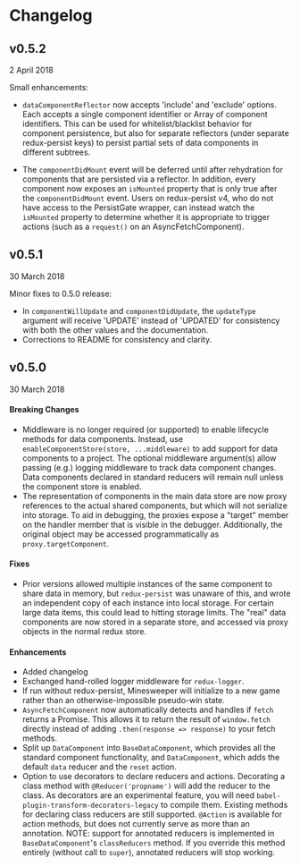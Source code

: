 # Changelog

## v0.5.2
2 April 2018

Small enhancements:

- `dataComponentReflector` now accepts 'include' and 'exclude' options.  Each accepts
  a single component identifier or Array of component identifiers.  This can be used
  for whitelist/blacklist behavior for component persistence, but also for separate
  reflectors (under separate redux-persist keys) to persist partial sets of data
  components in different subtrees.

- The `componentDidMount` event will be deferred until after rehydration for
  components that are persisted via a reflector.  In addition, every component
  now exposes an `isMounted` property that is only true after the `componentDidMount`
  event.  Users on redux-persist v4, who do not have access to the PersistGate
  wrapper, can instead watch the `isMounted` property to determine whether it is
  appropriate to trigger actions (such as a `request()` on an AsyncFetchComponent). 

## v0.5.1
30 March 2018

Minor fixes to 0.5.0 release:
- In `componentWillUpdate` and `componentDidUpdate`, the `updateType` argument will
  receive 'UPDATE' instead of 'UPDATED' for consistency with both the other values
  and the documentation.
- Corrections to README for consistency and clarity.

## v0.5.0
30 March 2018

#### Breaking Changes
 - Middleware is no longer required (or supported) to enable lifecycle methods for 
   data components.  Instead, use `enableComponentStore(store, ...middleware)` to 
   add support for data components to a project.  The optional middleware argument(s)
   allow passing (e.g.) logging middleware to track data component changes.  Data components
   declared in standard reducers will remain null unless the component store is enabled. 
 - The representation of components in the main data store are now proxy references
   to the actual shared components, but which will not serialize into storage.  To
   aid in debugging, the proxies expose a "target" member on the handler member that is
   visible in the debugger.  Additionally, the original object may be accessed 
   programmatically as `proxy.targetComponent`.

#### Fixes
 - Prior versions allowed multiple instances of the same component to share data
   in memory, but `redux-persist` was unaware of this, and wrote an independent
   copy of each instance into local storage.  For certain large data items, this
   could lead to hitting storage limits.  The "real" data components are now stored
   in a separate store, and accessed via proxy objects in the normal redux store.

#### Enhancements
 - Added changelog
 - Exchanged hand-rolled logger middleware for `redux-logger`.
 - If run without redux-persist, Minesweeper will initialize to a new game rather
   than an otherwise-impossible pseudo-win state.
 - `AsyncFetchComponent` now automatically detects and handles if `fetch` returns a
   Promise.  This allows it to return the result of `window.fetch` directly instead
   of adding `.then(response => response)` to your fetch methods.
 - Split up `DataComponent` into `BaseDataComponent`, which provides all the standard
   component functionality, and `DataComponent`, which adds the default `data` reducer and
   the `reset` action.
 - Option to use decorators to declare reducers and actions.  Decorating a class method
   with `@Reducer('propname')` will add the reducer to the class.  As decorators
   are an experimental feature, you will need `babel-plugin-transform-decorators-legacy`
   to compile them.  Existing methods for declaring class reducers are still supported.
   `@Action` is available for action methods, but does not currently serve as more than
   an annotation.  NOTE: support for annotated reducers is implemented in `BaseDataComponent`'s
   `classReducers` method.  If you override this method entirely (without call to `super`),
   annotated reducers will stop working.  
 
